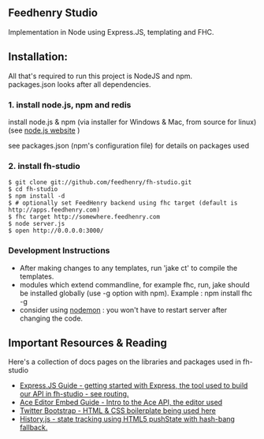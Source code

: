 Feedhenry Studio
----------------  
Implementation in Node using Express.JS, templating and FHC.

## Installation: 

All that's required to run this project is NodeJS and npm.  
packages.json looks after all dependencies.

### 1. install node.js, npm and redis 

install node.js & npm (via installer for Windows & Mac, from source for linux) (see [node.js website](http://nodejs.org/) )

see packages.json (npm's configuration file) for details on packages used

### 2. install fh-studio

    $ git clone git://github.com/feedhenry/fh-studio.git  
    $ cd fh-studio
    $ npm install -d
    $ # optionally set FeedHenry backend using fhc target (default is http://apps.feedhenry.com)
    $ fhc target http://somewhere.feedhenry.com
    $ node server.js 
    $ open http://0.0.0.0:3000/
    

### Development Instructions

* After making changes to any templates, run 'jake ct' to compile the templates.
* modules which extend commandline, for example fhc, run, jake should be installed globally (use -g option with npm). Example : npm install fhc -g
* consider using [nodemon](https://github.com/remy/nodemon) : you won't have to restart server after changing the code.  


## Important Resources & Reading  
Here's a collection of docs pages on the libraries and packages used in fh-studio  
* [Express.JS Guide - getting started with Express, the tool used to build our API in fh-studio - see routing.](http://expressjs.com/guide.html)  
* [Ace Editor Embed Guide - Intro to the Ace API, the editor used](https://github.com/ajaxorg/ace/wiki/Embedding---API)  
* [Twitter Bootstrap - HTML & CSS boilerplate being used here](http://twitter.github.com/bootstrap/)  
* [History.js - state tracking using HTML5 pushState with hash-bang fallback.](https://github.com/balupton/History.js/)  
  
